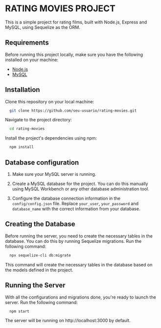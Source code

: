 # RATING MOVIES PROJECT

This is a simple project for rating films, built with Node.js, Express and MySQL, using Sequelize as the ORM.

## Requirements

Before running this project locally, make sure you have the following installed on your machine:

- [Node.js](https://nodejs.org/en)
- [MySQL](https://www.mysql.com/)

## Installation

Clone this repository on your local machine:

```bash
  git clone https://github.com/seu-usuario/rating-movies.git
```

Navigate to the project directory:

```bash
  cd rating-movies
```

Install the project's dependencies using npm:

```bash
  npm install
```

## Database configuration

1. Make sure your MySQL server is running.

2. Create a MySQL database for the project. You can do this manually using MySQL Workbench or any other database administration tool.

3. Configure the database connection information in the `config/config.json` file. Replace `your_user`, `your_password` and `database_name` with the correct information from your database.

## Creating the Database

Before running the server, you need to create the necessary tables in the database. You can do this by running Sequelize migrations. Run the following command:

```bash
  npx sequelize-cli db:migrate
```

This command will create the necessary tables in the database based on the models defined in the project.

## Running the Server

With all the configurations and migrations done, you're ready to launch the server. Run the following command:

```bash
  npm start
```

The server will be running on http://localhost:3000 by default.